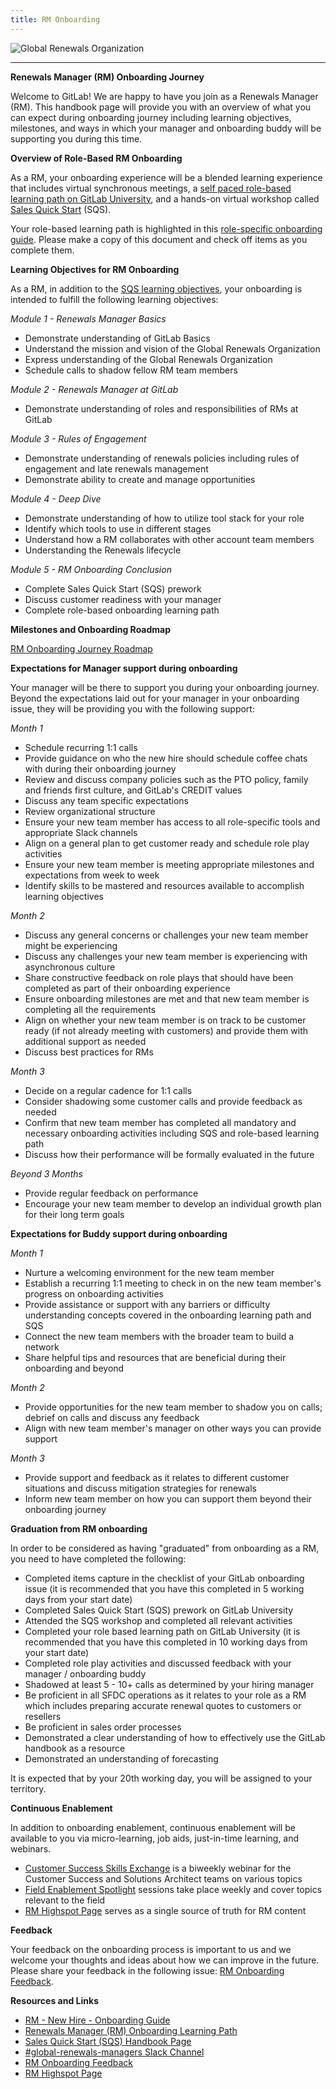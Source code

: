 ```yaml
---
title: RM Onboarding
---
```



![Global Renewals Organization](images/GitLab_GR_BLK.gif)

---
**Renewals Manager (RM) Onboarding Journey**

Welcome to GitLab! We are happy to have you join as a Renewals Manager (RM). This handbook page will provide you with an overview of what you can expect during onboarding journey including learning objectives, milestones, and ways in which your manager and onboarding buddy will be supporting you during this time.

**Overview of Role-Based RM Onboarding**

As a RM, your onboarding experience will be a blended learning experience that includes virtual synchronous meetings, a [self paced role-based learning path on GitLab University](https://levelup.gitlab.com/access/saml/login/internal-team-members?returnTo=https://university.gitlab.com/learn/learning-path/renewals-manager-onboarding-journey), and a hands-on virtual workshop called [Sales Quick Start](/content/handbook/sales/onboarding/) (SQS).  

Your role-based learning path is highlighted in this [role-specific onboarding guide](https://docs.google.com/document/d/1zAKuWnUUyy4oB741hX2jBL5OZM2Dk5pqA8EwEe0TYLI/edit). Please make a copy of this document and check off items as you complete them.

**Learning Objectives for RM Onboarding**

As a RM, in addition to the [SQS learning objectives](/content/handbook/sales/onboarding/sqs-learning-objectives/), your onboarding is intended to fulfill the following learning objectives:

*Module 1 - Renewals Manager Basics*

- Demonstrate understanding of GitLab Basics
- Understand the mission and vision of the Global Renewals Organization
- Express understanding of the Global Renewals Organization
- Schedule calls to shadow fellow RM team members

*Module 2 - Renewals Manager at GitLab*

- Demonstrate understanding of roles and responsibilities of RMs at GitLab

*Module 3 - Rules of Engagement*

- Demonstrate understanding of renewals policies including rules of engagement and late renewals management
- Demonstrate ability to create and manage opportunities

*Module 4 - Deep Dive*

- Demonstrate understanding of how to utilize tool stack for your role
- Identify which tools to use in different stages
- Understand how a RM collaborates with other account team members
- Understanding the Renewals lifecycle

*Module 5 - RM Onboarding Conclusion*

- Complete Sales Quick Start (SQS) prework
- Discuss customer readiness with your manager
- Complete role-based onboarding learning path

**Milestones and Onboarding Roadmap**

[RM Onboarding Journey Roadmap](/handbook/customer-success/renewals-managers/RM-Onboarding-Journey-Roadmap.png)

**Expectations for Manager support during onboarding**

Your manager will be there to support you during your onboarding journey. Beyond the expectations laid out for your manager in your onboarding issue, they will be providing you with the following support:  

*Month 1*

- Schedule recurring 1:1 calls
- Provide guidance on who the new hire should schedule coffee chats with during their onboarding journey
- Review and discuss company policies such as the PTO policy, family and friends first culture, and GitLab's CREDIT values
- Discuss any team specific expectations
- Review organizational structure
- Ensure your new team member has access to all role-specific tools and appropriate Slack channels
- Align on a general plan to get customer ready and schedule role play activities
- Ensure your new team member is meeting appropriate milestones and expectations from week to week
- Identify skills to be mastered and resources available to accomplish learning objectives

*Month 2*

- Discuss any general concerns or challenges your new team member might be experiencing
- Discuss any challenges your new team member is experiencing with asynchronous culture
- Share constructive feedback on role plays that should have been completed as part of their onboarding experience
- Ensure onboarding milestones are met and that new team member is completing all the requirements
- Align on whether your new team member is on track to be customer ready (if not already meeting with customers) and provide them with additional support as needed
- Discuss best practices for RMs

*Month 3*

- Decide on a regular cadence for 1:1 calls
- Consider shadowing some customer calls and provide feedback as needed
- Confirm that new team member has completed all mandatory and necessary onboarding activities including SQS and role-based learning path
- Discuss how their performance will be formally evaluated in the future

*Beyond 3 Months*

- Provide regular feedback on performance
- Encourage your new team member to develop an individual growth plan for their long term goals

**Expectations for Buddy support during onboarding**

*Month 1*

- Nurture a welcoming environment for the new team member  
- Establish a recurring 1:1 meeting to check in on the new team member's progress on onboarding activities
- Provide assistance or support with any barriers or difficulty understanding concepts covered in the onboarding learning path and SQS
- Connect the new team members with the broader team to build a network
- Share helpful tips and resources that are beneficial during their onboarding and beyond

*Month 2*

- Provide opportunities for the new team member to shadow you on calls; debrief on calls and discuss any feedback
- Align with new team member's manager on other ways you can provide support

*Month 3*

- Provide support and feedback as it relates to different customer situations and discuss mitigation strategies for renewals
- Inform new team member on how you can support them beyond their onboarding journey

**Graduation from RM onboarding**

In order to be considered as having "graduated" from onboarding as a RM, you need to have completed the following:

- Completed items capture in the checklist of your GitLab onboarding issue (it is recommended that you have this completed in 5 working days from your start date)
- Completed Sales Quick Start (SQS) prework on GitLab University
- Attended the SQS workshop and completed all relevant activities
- Completed your role based learning path on GitLab University (it is recommended that you have this completed in 10 working days from your start date)
- Completed role play activities and discussed feedback with your manager /  onboarding buddy
- Shadowed at least 5 - 10+ calls as determined by your hiring manager
- Be proficient in all SFDC operations as it relates to your role as a RM which includes preparing accurate renewal quotes to customers or resellers
- Be proficient in sales order processes
- Demonstrated a clear understanding of how to effectively use the GitLab handbook as a resource
- Demonstrated an understanding of forecasting

It is expected that by your 20th working day, you will be assigned to your territory.

**Continuous Enablement**

In addition to onboarding enablement, continuous enablement will be available to you via micro-learning, job aids, just-in-time learning, and webinars.

- [Customer Success Skills Exchange](/content/handbook/sales/training/customer-success-skills-exchange/) is a biweekly webinar for the Customer Success and Solutions Architect teams on various topics
- [Field Enablement Spotlight](/content/handbook/sales/training/sales-enablement-sessions/#field-enablement-spotlight-sessions) sessions take place weekly and cover topics relevant to the field
- [RM Highspot Page](https://gitlab.highspot.com/items/65831c38686f413428300ccd) serves as a single source of truth for RM content

**Feedback**

Your feedback on the onboarding process is important to us and we welcome your thoughts and ideas about how we can improve in the future. Please share your feedback in the following issue: [RM Onboarding Feedback](https://gitlab.com/gitlab-com/sales-team/field-operations/enablement/-/issues/2407).

**Resources and Links**

- [RM - New Hire - Onboarding Guide](https://docs.google.com/document/d/1zAKuWnUUyy4oB741hX2jBL5OZM2Dk5pqA8EwEe0TYLI/edit)
- [Renewals Manager (RM) Onboarding Learning Path](https://levelup.gitlab.com/access/saml/login/internal-team-members?returnTo=https://university.gitlab.com/learn/learning-path/renewals-manager-onboarding-journey)
- [Sales Quick Start (SQS) Handbook Page](/content/handbook/sales/onboarding/)
- [#global-renewals-managers Slack Channel](https://gitlab.enterprise.slack.com/archives/C04JT9WCGUF)
- [RM Onboarding Feedback](https://gitlab.com/gitlab-com/sales-team/field-operations/enablement/-/issues/2407)
- [RM Highspot Page](https://gitlab.highspot.com/items/65831c38686f413428300ccd)
